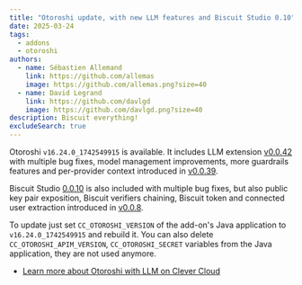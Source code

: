 ```yaml
---
title: "Otoroshi update, with new LLM features and Biscuit Studio 0.10"
date: 2025-03-24
tags:
  - addons
  - otoroshi
authors:
  - name: Sébastien Allemand
    link: https://github.com/allemas
    image: https://github.com/allemas.png?size=40
  - name: David Legrand
    link: https://github.com/davlgd
    image: https://github.com/davlgd.png?size=40
description: Biscuit everything!
excludeSearch: true
---
```


Otoroshi `v16.24.0_1742549915` is available. It includes LLM extension [v0.0.42](https://github.com/cloud-apim/otoroshi-llm-extension/releases/tag/0.0.42) with multiple bug fixes, model management improvements, more guardrails features and per-provider context introduced in [v0.0.39](https://github.com/cloud-apim/otoroshi-llm-extension/releases/tag/0.0.39).

Biscuit Studio [0.0.10](https://github.com/cloud-apim/otoroshi-biscuit-studio/releases/tag/0.0.10) is also included with multiple bug fixes, but also public key pair exposition, Biscuit verifiers chaining, Biscuit token and connected user extraction introduced in [v0.0.8](https://github.com/cloud-apim/otoroshi-biscuit-studio/releases/tag/0.0.8).

To update just set `CC_OTOROSHI_VERSION` of the add-on's Java application to `v16.24.0_1742549915` and rebuild it. You can also delete `CC_OTOROSHI_APIM_VERSION`, `CC_OTOROSHI_SECRET` variables from the Java application, they are not used anymore.

- [Learn more about Otoroshi with LLM on Clever Cloud](/developers/doc/addons/otoroshi/)
